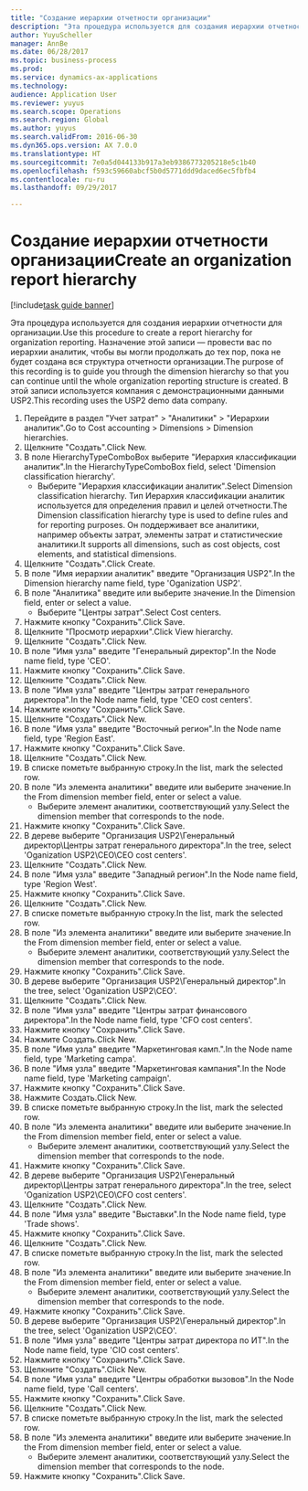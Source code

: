 ```yaml
--- 
title: "Создание иерархии отчетности организации"
description: "Эта процедура используется для создания иерархии отчетности для организации."
author: YuyuScheller
manager: AnnBe
ms.date: 06/28/2017
ms.topic: business-process
ms.prod: 
ms.service: dynamics-ax-applications
ms.technology: 
audience: Application User
ms.reviewer: yuyus
ms.search.scope: Operations
ms.search.region: Global
ms.author: yuyus
ms.search.validFrom: 2016-06-30
ms.dyn365.ops.version: AX 7.0.0
ms.translationtype: HT
ms.sourcegitcommit: 7e0a5d044133b917a3eb9386773205218e5c1b40
ms.openlocfilehash: f593c59660abcf5b0d5771ddd9daced6ec5fbfb4
ms.contentlocale: ru-ru
ms.lasthandoff: 09/29/2017

---
```

# <a name="create-an-organization-report-hierarchy"></a><span data-ttu-id="ce8ab-103">Создание иерархии отчетности организации</span><span class="sxs-lookup"><span data-stu-id="ce8ab-103">Create an organization report hierarchy</span></span>

[!include[task guide banner](../../includes/task-guide-banner.md)]

<span data-ttu-id="ce8ab-104">Эта процедура используется для создания иерархии отчетности для организации.</span><span class="sxs-lookup"><span data-stu-id="ce8ab-104">Use this procedure to create a report hierarchy for organization reporting.</span></span> <span data-ttu-id="ce8ab-105">Назначение этой записи — провести вас по иерархии аналитик, чтобы вы могли продолжать до тех пор, пока не будет создана вся структура отчетности организации.</span><span class="sxs-lookup"><span data-stu-id="ce8ab-105">The purpose of this recording is to guide you through the dimension hierarchy so that you can continue until the whole organization reporting structure is created.</span></span> <span data-ttu-id="ce8ab-106">В этой записи используется компания с демонстрационными данными USP2.</span><span class="sxs-lookup"><span data-stu-id="ce8ab-106">This recording uses the USP2 demo data company.</span></span>

1. <span data-ttu-id="ce8ab-107">Перейдите в раздел "Учет затрат" > "Аналитики" > "Иерархии аналитик".</span><span class="sxs-lookup"><span data-stu-id="ce8ab-107">Go to Cost accounting > Dimensions > Dimension hierarchies.</span></span>
2. <span data-ttu-id="ce8ab-108">Щелкните "Создать".</span><span class="sxs-lookup"><span data-stu-id="ce8ab-108">Click New.</span></span>
3. <span data-ttu-id="ce8ab-109">В поле HierarchyTypeComboBox выберите "Иерархия классификации аналитик".</span><span class="sxs-lookup"><span data-stu-id="ce8ab-109">In the HierarchyTypeComboBox field, select 'Dimension classification hierarchy'.</span></span>
    * <span data-ttu-id="ce8ab-110">Выберите "Иерархия классификации аналитик".</span><span class="sxs-lookup"><span data-stu-id="ce8ab-110">Select Dimension classification hierarchy.</span></span> <span data-ttu-id="ce8ab-111">Тип Иерархия классификации аналитик используется для определения правил и целей отчетности.</span><span class="sxs-lookup"><span data-stu-id="ce8ab-111">The Dimension classification hierarchy type is used to define rules and for reporting purposes.</span></span> <span data-ttu-id="ce8ab-112">Он поддерживает все аналитики, например объекты затрат, элементы затрат и статистические аналитики.</span><span class="sxs-lookup"><span data-stu-id="ce8ab-112">It supports all dimensions, such as cost objects, cost elements, and statistical dimensions.</span></span>  
4. <span data-ttu-id="ce8ab-113">Щелкните "Создать".</span><span class="sxs-lookup"><span data-stu-id="ce8ab-113">Click Create.</span></span>
5. <span data-ttu-id="ce8ab-114">В поле "Имя иерархии аналитик" введите "Организация USP2".</span><span class="sxs-lookup"><span data-stu-id="ce8ab-114">In the Dimension hierarchy name field, type 'Oganization USP2'.</span></span>
6. <span data-ttu-id="ce8ab-115">В поле "Аналитика" введите или выберите значение.</span><span class="sxs-lookup"><span data-stu-id="ce8ab-115">In the Dimension field, enter or select a value.</span></span>
    * <span data-ttu-id="ce8ab-116">Выберите "Центры затрат".</span><span class="sxs-lookup"><span data-stu-id="ce8ab-116">Select Cost centers.</span></span>  
7. <span data-ttu-id="ce8ab-117">Нажмите кнопку "Сохранить".</span><span class="sxs-lookup"><span data-stu-id="ce8ab-117">Click Save.</span></span>
8. <span data-ttu-id="ce8ab-118">Щелкните "Просмотр иерархии".</span><span class="sxs-lookup"><span data-stu-id="ce8ab-118">Click View hierarchy.</span></span>
9. <span data-ttu-id="ce8ab-119">Щелкните "Создать".</span><span class="sxs-lookup"><span data-stu-id="ce8ab-119">Click New.</span></span>
10. <span data-ttu-id="ce8ab-120">В поле "Имя узла" введите "Генеральный директор".</span><span class="sxs-lookup"><span data-stu-id="ce8ab-120">In the Node name field, type 'CEO'.</span></span>
11. <span data-ttu-id="ce8ab-121">Нажмите кнопку "Сохранить".</span><span class="sxs-lookup"><span data-stu-id="ce8ab-121">Click Save.</span></span>
12. <span data-ttu-id="ce8ab-122">Щелкните "Создать".</span><span class="sxs-lookup"><span data-stu-id="ce8ab-122">Click New.</span></span>
13. <span data-ttu-id="ce8ab-123">В поле "Имя узла" введите "Центры затрат генерального директора".</span><span class="sxs-lookup"><span data-stu-id="ce8ab-123">In the Node name field, type 'CEO cost centers'.</span></span>
14. <span data-ttu-id="ce8ab-124">Нажмите кнопку "Сохранить".</span><span class="sxs-lookup"><span data-stu-id="ce8ab-124">Click Save.</span></span>
15. <span data-ttu-id="ce8ab-125">Щелкните "Создать".</span><span class="sxs-lookup"><span data-stu-id="ce8ab-125">Click New.</span></span>
16. <span data-ttu-id="ce8ab-126">В поле "Имя узла" введите "Восточный регион".</span><span class="sxs-lookup"><span data-stu-id="ce8ab-126">In the Node name field, type 'Region East'.</span></span>
17. <span data-ttu-id="ce8ab-127">Нажмите кнопку "Сохранить".</span><span class="sxs-lookup"><span data-stu-id="ce8ab-127">Click Save.</span></span>
18. <span data-ttu-id="ce8ab-128">Щелкните "Создать".</span><span class="sxs-lookup"><span data-stu-id="ce8ab-128">Click New.</span></span>
19. <span data-ttu-id="ce8ab-129">В списке пометьте выбранную строку.</span><span class="sxs-lookup"><span data-stu-id="ce8ab-129">In the list, mark the selected row.</span></span>
20. <span data-ttu-id="ce8ab-130">В поле "Из элемента аналитики" введите или выберите значение.</span><span class="sxs-lookup"><span data-stu-id="ce8ab-130">In the From dimension member field, enter or select a value.</span></span>
    * <span data-ttu-id="ce8ab-131">Выберите элемент аналитики, соответствующий узлу.</span><span class="sxs-lookup"><span data-stu-id="ce8ab-131">Select the dimension member that corresponds to the node.</span></span>  
21. <span data-ttu-id="ce8ab-132">Нажмите кнопку "Сохранить".</span><span class="sxs-lookup"><span data-stu-id="ce8ab-132">Click Save.</span></span>
22. <span data-ttu-id="ce8ab-133">В дереве выберите "Организация USP2\Генеральный директор\Центры затрат генерального директора".</span><span class="sxs-lookup"><span data-stu-id="ce8ab-133">In the tree, select 'Oganization USP2\CEO\CEO cost centers'.</span></span>
23. <span data-ttu-id="ce8ab-134">Щелкните "Создать".</span><span class="sxs-lookup"><span data-stu-id="ce8ab-134">Click New.</span></span>
24. <span data-ttu-id="ce8ab-135">В поле "Имя узла" введите "Западный регион".</span><span class="sxs-lookup"><span data-stu-id="ce8ab-135">In the Node name field, type 'Region West'.</span></span>
25. <span data-ttu-id="ce8ab-136">Нажмите кнопку "Сохранить".</span><span class="sxs-lookup"><span data-stu-id="ce8ab-136">Click Save.</span></span>
26. <span data-ttu-id="ce8ab-137">Щелкните "Создать".</span><span class="sxs-lookup"><span data-stu-id="ce8ab-137">Click New.</span></span>
27. <span data-ttu-id="ce8ab-138">В списке пометьте выбранную строку.</span><span class="sxs-lookup"><span data-stu-id="ce8ab-138">In the list, mark the selected row.</span></span>
28. <span data-ttu-id="ce8ab-139">В поле "Из элемента аналитики" введите или выберите значение.</span><span class="sxs-lookup"><span data-stu-id="ce8ab-139">In the From dimension member field, enter or select a value.</span></span>
    * <span data-ttu-id="ce8ab-140">Выберите элемент аналитики, соответствующий узлу.</span><span class="sxs-lookup"><span data-stu-id="ce8ab-140">Select the dimension member that corresponds to the node.</span></span>  
29. <span data-ttu-id="ce8ab-141">Нажмите кнопку "Сохранить".</span><span class="sxs-lookup"><span data-stu-id="ce8ab-141">Click Save.</span></span>
30. <span data-ttu-id="ce8ab-142">В дереве выберите "Организация USP2\Генеральный директор".</span><span class="sxs-lookup"><span data-stu-id="ce8ab-142">In the tree, select 'Oganization USP2\CEO'.</span></span>
31. <span data-ttu-id="ce8ab-143">Щелкните "Создать".</span><span class="sxs-lookup"><span data-stu-id="ce8ab-143">Click New.</span></span>
32. <span data-ttu-id="ce8ab-144">В поле "Имя узла" введите "Центры затрат финансового директора".</span><span class="sxs-lookup"><span data-stu-id="ce8ab-144">In the Node name field, type 'CFO cost centers'.</span></span>
33. <span data-ttu-id="ce8ab-145">Нажмите кнопку "Сохранить".</span><span class="sxs-lookup"><span data-stu-id="ce8ab-145">Click Save.</span></span>
34. <span data-ttu-id="ce8ab-146">Нажмите Создать.</span><span class="sxs-lookup"><span data-stu-id="ce8ab-146">Click New.</span></span>
35. <span data-ttu-id="ce8ab-147">В поле "Имя узла" введите "Маркетинговая камп.".</span><span class="sxs-lookup"><span data-stu-id="ce8ab-147">In the Node name field, type 'Marketing campa'.</span></span>
36. <span data-ttu-id="ce8ab-148">В поле "Имя узла" введите "Маркетинговая кампания".</span><span class="sxs-lookup"><span data-stu-id="ce8ab-148">In the Node name field, type 'Marketing campaign'.</span></span>
37. <span data-ttu-id="ce8ab-149">Нажмите кнопку "Сохранить".</span><span class="sxs-lookup"><span data-stu-id="ce8ab-149">Click Save.</span></span>
38. <span data-ttu-id="ce8ab-150">Нажмите Создать.</span><span class="sxs-lookup"><span data-stu-id="ce8ab-150">Click New.</span></span>
39. <span data-ttu-id="ce8ab-151">В списке пометьте выбранную строку.</span><span class="sxs-lookup"><span data-stu-id="ce8ab-151">In the list, mark the selected row.</span></span>
40. <span data-ttu-id="ce8ab-152">В поле "Из элемента аналитики" введите или выберите значение.</span><span class="sxs-lookup"><span data-stu-id="ce8ab-152">In the From dimension member field, enter or select a value.</span></span>
    * <span data-ttu-id="ce8ab-153">Выберите элемент аналитики, соответствующий узлу.</span><span class="sxs-lookup"><span data-stu-id="ce8ab-153">Select the dimension member that corresponds to the node.</span></span>  
41. <span data-ttu-id="ce8ab-154">Нажмите кнопку "Сохранить".</span><span class="sxs-lookup"><span data-stu-id="ce8ab-154">Click Save.</span></span>
42. <span data-ttu-id="ce8ab-155">В дереве выберите "Организация USP2\Генеральный директор\Центры затрат генерального директора".</span><span class="sxs-lookup"><span data-stu-id="ce8ab-155">In the tree, select 'Oganization USP2\CEO\CFO cost centers'.</span></span>
43. <span data-ttu-id="ce8ab-156">Щелкните "Создать".</span><span class="sxs-lookup"><span data-stu-id="ce8ab-156">Click New.</span></span>
44. <span data-ttu-id="ce8ab-157">В поле "Имя узла" введите "Выставки".</span><span class="sxs-lookup"><span data-stu-id="ce8ab-157">In the Node name field, type 'Trade shows'.</span></span>
45. <span data-ttu-id="ce8ab-158">Нажмите кнопку "Сохранить".</span><span class="sxs-lookup"><span data-stu-id="ce8ab-158">Click Save.</span></span>
46. <span data-ttu-id="ce8ab-159">Щелкните "Создать".</span><span class="sxs-lookup"><span data-stu-id="ce8ab-159">Click New.</span></span>
47. <span data-ttu-id="ce8ab-160">В списке пометьте выбранную строку.</span><span class="sxs-lookup"><span data-stu-id="ce8ab-160">In the list, mark the selected row.</span></span>
48. <span data-ttu-id="ce8ab-161">В поле "Из элемента аналитики" введите или выберите значение.</span><span class="sxs-lookup"><span data-stu-id="ce8ab-161">In the From dimension member field, enter or select a value.</span></span>
    * <span data-ttu-id="ce8ab-162">Выберите элемент аналитики, соответствующий узлу.</span><span class="sxs-lookup"><span data-stu-id="ce8ab-162">Select the dimension member that corresponds to the node.</span></span>  
49. <span data-ttu-id="ce8ab-163">Нажмите кнопку "Сохранить".</span><span class="sxs-lookup"><span data-stu-id="ce8ab-163">Click Save.</span></span>
50. <span data-ttu-id="ce8ab-164">В дереве выберите "Организация USP2\Генеральный директор".</span><span class="sxs-lookup"><span data-stu-id="ce8ab-164">In the tree, select 'Oganization USP2\CEO'.</span></span>
51. <span data-ttu-id="ce8ab-165">В поле "Имя узла" введите "Центры затрат директора по ИТ".</span><span class="sxs-lookup"><span data-stu-id="ce8ab-165">In the Node name field, type 'CIO cost centers'.</span></span>
52. <span data-ttu-id="ce8ab-166">Нажмите кнопку "Сохранить".</span><span class="sxs-lookup"><span data-stu-id="ce8ab-166">Click Save.</span></span>
53. <span data-ttu-id="ce8ab-167">Щелкните "Создать".</span><span class="sxs-lookup"><span data-stu-id="ce8ab-167">Click New.</span></span>
54. <span data-ttu-id="ce8ab-168">В поле "Имя узла" введите "Центры обработки вызовов".</span><span class="sxs-lookup"><span data-stu-id="ce8ab-168">In the Node name field, type 'Call centers'.</span></span>
55. <span data-ttu-id="ce8ab-169">Нажмите кнопку "Сохранить".</span><span class="sxs-lookup"><span data-stu-id="ce8ab-169">Click Save.</span></span>
56. <span data-ttu-id="ce8ab-170">Щелкните "Создать".</span><span class="sxs-lookup"><span data-stu-id="ce8ab-170">Click New.</span></span>
57. <span data-ttu-id="ce8ab-171">В списке пометьте выбранную строку.</span><span class="sxs-lookup"><span data-stu-id="ce8ab-171">In the list, mark the selected row.</span></span>
58. <span data-ttu-id="ce8ab-172">В поле "Из элемента аналитики" введите или выберите значение.</span><span class="sxs-lookup"><span data-stu-id="ce8ab-172">In the From dimension member field, enter or select a value.</span></span>
    * <span data-ttu-id="ce8ab-173">Выберите элемент аналитики, соответствующий узлу.</span><span class="sxs-lookup"><span data-stu-id="ce8ab-173">Select the dimension member that corresponds to the node.</span></span>  
59. <span data-ttu-id="ce8ab-174">Нажмите кнопку "Сохранить".</span><span class="sxs-lookup"><span data-stu-id="ce8ab-174">Click Save.</span></span>


